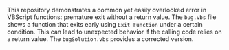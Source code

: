 This repository demonstrates a common yet easily overlooked error in VBScript functions: premature exit without a return value.  The `bug.vbs` file shows a function that exits early using `Exit Function` under a certain condition. This can lead to unexpected behavior if the calling code relies on a return value. The `bugSolution.vbs` provides a corrected version.